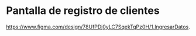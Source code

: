 
  # Pantalla de registro de clientes

  https://www.figma.com/design/78UfPDj0yLC7SqekTqPz0H/1.IngresarDatos.

